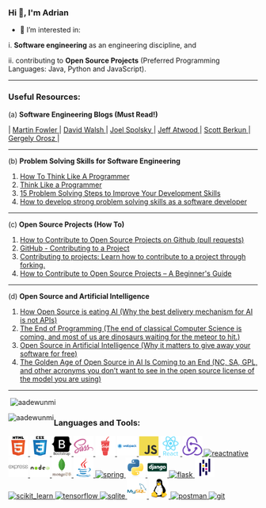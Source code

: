 

### Hi 👋, I'm Adrian

- 👯 I’m interested in:

i. **Software engineering** as an engineering discipline, and 

ii. contributing to **Open Source Projects** (Preferred Programming Languages: Java, Python and JavaScript).

----------

### Useful Resources: 

(a) **Software Engineering Blogs (Must Read!)**


| [Martin Fowler ](https://martinfowler.com) | [David Walsh ](https://davidwalsh.name)| [Joel Spolsky ](https://www.joelonsoftware.com) | [Jeff Atwood ](https://blog.codinghorror.com) | [Scott Berkun ](https://scottberkun.com/blog/)| [Gergely Orosz ](https://blog.pragmaticengineer.com/author/gergely/) |

----------

(b) **Problem Solving Skills for Software Engineering**

1. [How To Think Like A Programmer ](https://www.youtube.com/watch?v=azcrPFhaY9k)
2. [Think Like a Programmer ](https://www.youtube.com/watch?v=YgzpqlF54lo&list=PLKQ5LYb497AZIZe9dBWy8GwLluVaMQVj0)
3. [15 Problem Solving Steps to Improve Your Development Skills ](https://dev.to/marktecher/15-problem-solving-steps-to-improve-your-development-skills-1hak)
4. [How to develop strong problem solving skills as a software developer ](https://dev.to/nathan20/how-to-develop-strong-problem-solving-skills-as-a-software-developer-25nb)
----------

(c) **Open Source Projects (How To)**

1. [How to Contribute to Open Source Projects on Github (pull requests) ](https://www.youtube.com/watch?v=x24fOAPclL4)
2. [GitHub - Contributing to a Project ](https://git-scm.com/book/en/v2/GitHub-Contributing-to-a-Project)
3. [Contributing to projects: Learn how to contribute to a project through forking. ](https://docs.github.com/en/get-started/quickstart/contributing-to-projects)
4. [How to Contribute to Open Source Projects – A Beginner's Guide](https://www.freecodecamp.org/news/how-to-contribute-to-open-source-projects-beginners-guide/)

----------

(d) **Open Source and Artificial Intelligence**

1. [How Open Source is eating AI (Why the best delivery mechanism for AI is not APIs) ](https://lspace.swyx.io/p/open-source-ai?utm_source=profile&utm_medium=reader2)
2. [The End of Programming (The end of classical Computer Science is coming, and most of us are dinosaurs waiting for the meteor to hit.) ](https://levelup.gitconnected.com/the-end-of-programming-6e3f7ff0d8b4)
3. [Open Source in Artificial Intelligence (Why it matters to give away your software for free)](https://francesco-ai.medium.com/open-source-in-artificial-intelligence-b306f1e359a3)
4. [The Golden Age of Open Source in AI Is Coming to an End (NC, SA, GPL, and other acronyms you don’t want to see in the open source license of the model you are using)](https://medium.com/towards-data-science/the-golden-age-of-open-source-in-ai-is-coming-to-an-end-7fd35a52b786)

----------
<!---->
<!--
**AAdewunmi/AAdewunmi** is a ✨ _special_ ✨ repository because its `README.md` (this file) appears on your GitHub profile.

Here are some ideas to get you started:

- 🔭 I’m currently working on ...
- 🌱 I’m currently learning ...
- 👯 I’m looking to collaborate on ...
- 🤔 I’m looking for help with ...
- 💬 Ask me about ...
- 📫 How to reach me: ...
- 😄 Pronouns: ...
- ⚡ Fun fact: ...
- 📚 Resources ...
- 🥇 One of my career goals is to become a **Java Champion and Developer Advocate**.
- ⚡ Fun fact: I ❤️ "The Matrix" 💊
![Screenshot 2022-11-05 at 09 34 33](https://user-images.githubusercontent.com/15172744/200113374-252456d9-8734-4824-bda2-332e5641c0ed.png)

-->

<p>&nbsp;<img align="center" src="https://github-readme-stats.vercel.app/api?username=aadewunmi&show_icons=true&locale=en" alt="aadewunmi" /></p>

<p><img align="left" src="https://github-readme-stats.vercel.app/api/top-langs?username=aadewunmi&show_icons=true&locale=en&layout=compact" alt="aadewunmi" /></p>

<p align="left"> 
<h3 align="left">Languages and Tools:</h3>

<a href="https://www.w3.org/html/" target="_blank"> <img src="https://raw.githubusercontent.com/devicons/devicon/master/icons/html5/html5-original-wordmark.svg" alt="html5" width="40" height="40"/> </a> <a href="https://www.w3schools.com/css/" target="_blank"> <img src="https://raw.githubusercontent.com/devicons/devicon/master/icons/css3/css3-original-wordmark.svg" alt="css3" width="40" height="40"/> </a> <a href="https://getbootstrap.com" target="_blank"> <img src="https://raw.githubusercontent.com/devicons/devicon/master/icons/bootstrap/bootstrap-plain-wordmark.svg" alt="bootstrap" width="40" height="40"/> </a><a href="https://sass-lang.com" target="_blank" rel="noreferrer"> <img src="https://raw.githubusercontent.com/devicons/devicon/master/icons/sass/sass-original.svg" alt="sass" width="40" height="40"/> </a> <a href="https://gulpjs.com" target="_blank" rel="noreferrer"> <img src="https://raw.githubusercontent.com/devicons/devicon/master/icons/gulp/gulp-plain.svg" alt="gulp" width="40" height="40"/> </a> <a href="https://webpack.js.org" target="_blank" rel="noreferrer"> <img src="https://raw.githubusercontent.com/devicons/devicon/d00d0969292a6569d45b06d3f350f463a0107b0d/icons/webpack/webpack-original-wordmark.svg" alt="webpack" width="40" height="40"/> </a><a href="https://developer.mozilla.org/en-US/docs/Web/JavaScript" target="_blank"> <img src="https://raw.githubusercontent.com/devicons/devicon/master/icons/javascript/javascript-original.svg" alt="javascript" width="40" height="40"/> </a><a href="https://reactjs.org/" target="_blank"> <img src="https://raw.githubusercontent.com/devicons/devicon/master/icons/react/react-original-wordmark.svg" alt="react" width="40" height="40"/> </a><a href="https://redux.js.org" target="_blank"> <img src="https://raw.githubusercontent.com/devicons/devicon/master/icons/redux/redux-original.svg" alt="redux" width="40" height="40"/> </a><a href="https://reactnative.dev/" target="_blank"> <img src="https://reactnative.dev/img/header_logo.svg" alt="reactnative" width="40" height="40"/> </a><a href="https://expressjs.com" target="_blank" rel="noreferrer"> <img src="https://raw.githubusercontent.com/devicons/devicon/master/icons/express/express-original-wordmark.svg" alt="express" width="40" height="40"/> </a><a href="https://nodejs.org" target="_blank" rel="noreferrer"> <img src="https://raw.githubusercontent.com/devicons/devicon/master/icons/nodejs/nodejs-original-wordmark.svg" alt="nodejs" width="40" height="40"/> </a><a href="https://www.mongodb.com/" target="_blank"> <img src="https://raw.githubusercontent.com/devicons/devicon/master/icons/mongodb/mongodb-original-wordmark.svg" alt="mongodb" width="40" height="40"/> </a><a href="https://www.java.com" target="_blank"> <img src="https://raw.githubusercontent.com/devicons/devicon/master/icons/java/java-original.svg" alt="java" width="40" height="40"/> </a><a href="https://spring.io/" target="_blank" rel="noreferrer"> <img src="https://www.vectorlogo.zone/logos/springio/springio-icon.svg" alt="spring" width="40" height="40"/> </a> </a> <a href="https://www.python.org" target="_blank"> <img src="https://raw.githubusercontent.com/devicons/devicon/master/icons/python/python-original.svg" alt="python" width="40" height="40"/> </a> <a href="https://www.djangoproject.com/" target="_blank" rel="noreferrer"> <img src="https://raw.githubusercontent.com/devicons/devicon/master/icons/django/django-original.svg" alt="django" width="40" height="40"/> </a> <a href="https://flask.palletsprojects.com/" target="_blank" rel="noreferrer"> <img src="https://www.vectorlogo.zone/logos/pocoo_flask/pocoo_flask-icon.svg" alt="flask" width="40" height="40"/> </a> <a href="https://pandas.pydata.org/" target="_blank" rel="noreferrer"> <img src="https://raw.githubusercontent.com/devicons/devicon/2ae2a900d2f041da66e950e4d48052658d850630/icons/pandas/pandas-original.svg" alt="pandas" width="40" height="40"/> </a> <a href="https://scikit-learn.org/" target="_blank" rel="noreferrer"> <img src="https://upload.wikimedia.org/wikipedia/commons/0/05/Scikit_learn_logo_small.svg" alt="scikit_learn" width="40" height="40"/> </a> <a href="https://www.tensorflow.org" target="_blank" rel="noreferrer"> <img src="https://www.vectorlogo.zone/logos/tensorflow/tensorflow-icon.svg" alt="tensorflow" width="40" height="40"/> </a><a href="https://www.sqlite.org/" target="_blank" rel="noreferrer"> <img src="https://www.vectorlogo.zone/logos/sqlite/sqlite-icon.svg" alt="sqlite" width="40" height="40"/> </a> <a href="https://www.mysql.com/" target="_blank"> <img src="https://raw.githubusercontent.com/devicons/devicon/master/icons/mysql/mysql-original-wordmark.svg" alt="mysql" width="40" height="40"/> <a href="https://www.linux.org/" target="_blank"> <img src="https://raw.githubusercontent.com/devicons/devicon/master/icons/linux/linux-original.svg" alt="linux" width="40" height="40"/> </a> </a> <a href="https://postman.com" target="_blank"> <img src="https://www.vectorlogo.zone/logos/getpostman/getpostman-icon.svg" alt="postman" width="40" height="40"/> <a href="https://git-scm.com/" target="_blank"> <img src="https://www.vectorlogo.zone/logos/git-scm/git-scm-icon.svg" alt="git" width="40" height="40"/> </a> 




